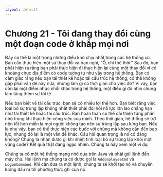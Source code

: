 ```yaml
---
layout: default
---
```


# Chương 21 - Tôi đang thay đổi cùng một đoạn code ở khắp mọi nơi

Đây có thể là một trong những điều khó chịu nhất trong các hệ thống cũ. Bạn cần thực hiện một sự thay đổi và bạn nghĩ, "Ồ, chỉ thế thôi." Sau đó, bạn phát hiện ra rằng bạn phải thực hiện đi thực hiện lại cùng một thay đổi vì có khoảng chục địa điểm có code tương tự như vậy trong hệ thống. Bạn có cảm giác rằng nếu bạn tái thiết kế hoặc tái cấu trúc hệ thống, có thể không gặp phải vấn đề này nữa, nhưng làm gì có thời gian cho việc đó? Vì vậy, bạn còn lại một điểm nhức nhối khác trong hệ thống, một điều gì đó nhìn chung làm tăng thêm sự tồi tệ.

Nếu bạn biết về tái cấu trúc, bạn sẽ có nhiều lợi thế hơn. Bạn biết rằng việc loại bỏ sự trùng lặp không nhất thiết phải đòi hỏi nỗ lực lớn lao chẳng hạn như tái thiết kế hoặc tái cấu trúc. Bạn hoàn toàn có thể cải thiện từng phần nhỏ trong khi thực hiện công việc của mình. Theo thời gian, hệ thống sẽ trở nên tốt hơn miễn là mọi người không tạo nên sự trùng lặp sau lưng bạn. Nếu là như vậy, bạn có thể thực hiện các bước với chúng mà không cần đến bạo lực, nhưng đó lại là một vấn đề khác. Câu hỏi quan trọng là nó có đáng không? Chúng ta nhận được gì khi nhiệt tình loại bỏ sự trùng lặp khỏi một vùng code? Kết quả thật đáng ngạc nhiên. Chúng ta hãy xem một ví dụ.

Chúng ta có một hệ thống mạng nhỏ dựa trên Java và phải gửi lệnh đến máy chủ. Hai lệnh mà chúng ta có được gọi là `AddEmployeeCmd` và `LogonCommand`. Khi cần đưa ra một lệnh, chúng ta sẽ khởi tạo nó và chuyển luồng đầu ra tới phương thức ghi của nó.